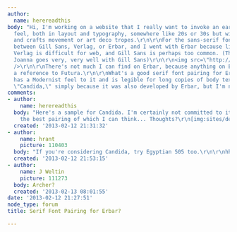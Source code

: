 ```yaml
---
author:
  name: herereadthis
body: "Hi, I'm working on a website that I really want to invoke an early Modernist
  feel, both in layout and typography, somewhere like 20s or 30s but without the arts
  and crafts movement or art deco tropes.\r\n\r\nFor the sans-serif font, I was debating
  between Gill Sans, Verlag, or Erbar, and I went with Erbar because licensing for
  Verlag is difficult for web, and Gill Sans is perhaps too common. (That being said,
  Joanna goes very, very well with Gill Sans)\r\n\r\n<img src=\"http://cdn.myfonts.net/s/aw/720x360/154/0/79076.png\"
  />\r\n\r\nThere's not much I can find on Erbar, because anything on Erbar is just
  a reference to Futura.\r\n\r\nWhat's a good serif font pairing for Erbar that still
  has a Modernist feel to it and is legible for long copies of body text? I was thinking
  \"Candida,\" simply because it was also developed by Erbar, but I'm not too sure."
comments:
- author:
    name: herereadthis
  body: "Here's a sample for Candida. I'm certainly not committed to it; it's just
    the best pairing of which I can think... Thoughts?\r\n[img:sites/default/files/old-images/19935_4455.png]"
  created: '2013-02-12 21:31:32'
- author:
    name: hrant
    picture: 110403
  body: "If you're considering Candida, try Egyptian 505 too.\r\n\r\nhhp\r\n"
  created: '2013-02-12 21:53:15'
- author:
    name: J Weltin
    picture: 111273
  body: Archer?
  created: '2013-02-13 08:01:55'
date: '2013-02-12 21:27:51'
node_type: forum
title: Serif Font Pairing for Erbar?

---
```

